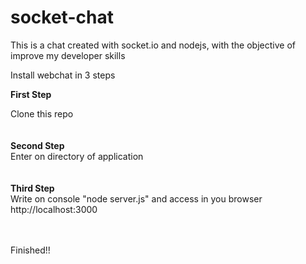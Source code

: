 # socket-chat
This is a chat created with socket.io and nodejs, with the objective of improve my developer skills 

Install webchat in 3 steps

<strong>First Step</strong>
<div>Clone this repo</div>
<br><br>
<strong>Second Step</strong>
<div>Enter on directory of application</div>
<br><br>
<strong>Third Step</strong>
<div>Write on console "node server.js" and access in you browser http://localhost:3000</div>
<br><br>


Finished!!
